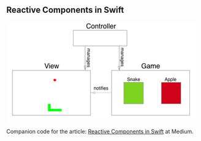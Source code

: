 ## Reactive Components in Swift

![](arch.png)

Companion code for the article: [Reactive Components in Swift](https://medium.com/@StanLea/reactive-components-in-swift-24bb8768adba) at Medium.

